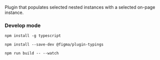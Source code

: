 Plugin that populates selected nested instances with a selected on-page instance.

### Develop mode
`npm install -g typescript`

`npm install --save-dev @figma/plugin-typings`

`npm run build -- --watch `
